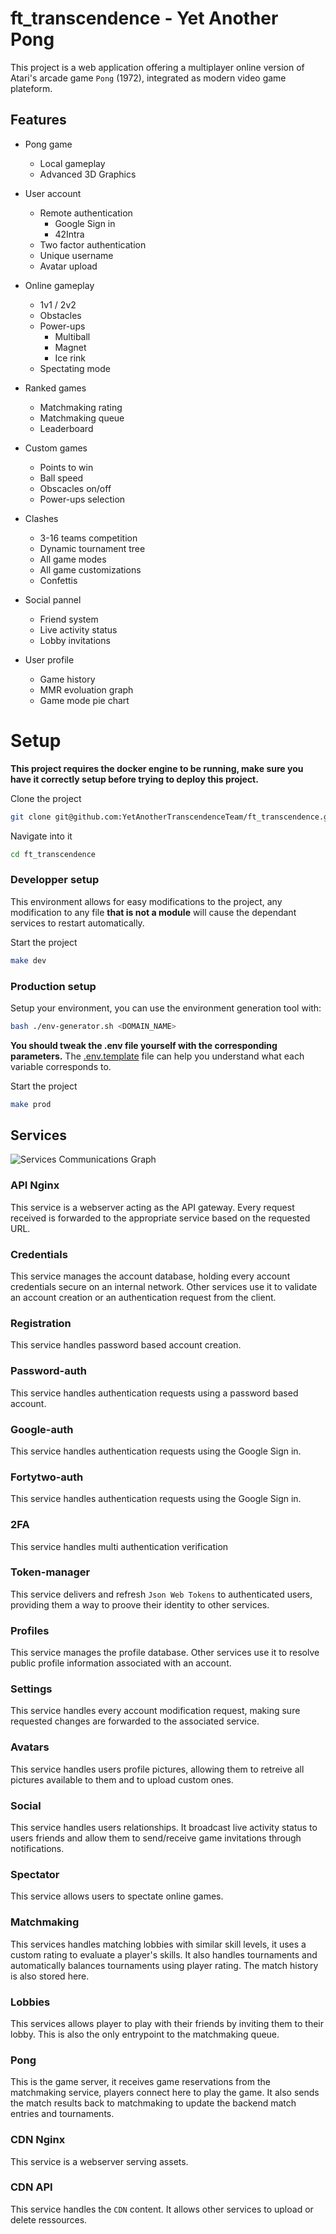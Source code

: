 # ft_transcendence - Yet Another Pong
This project is a web application offering a multiplayer online version of Atari's arcade game `Pong` (1972), integrated as modern video game plateform.

## Features

- Pong game
	- Local gameplay
	- Advanced 3D Graphics

- User account
	-	Remote authentication
		- Google Sign in
		- 42Intra
	- Two factor authentication
	- Unique username
	- Avatar upload

- Online gameplay
	- 1v1 / 2v2
	- Obstacles
	- Power-ups
		- Multiball
		- Magnet
		- Ice rink
	- Spectating mode

- Ranked games
	- Matchmaking rating
	- Matchmaking queue
	- Leaderboard

- Custom games
	- Points to win
	- Ball speed
	- Obscacles on/off
	- Power-ups selection

- Clashes
	- 3-16 teams competition
	- Dynamic tournament tree
	- All game modes
	- All game customizations
	- Confettis

- Social pannel
	- Friend system
	- Live activity status
	- Lobby invitations

- User profile
	- Game history
	- MMR evoluation graph
	- Game mode pie chart

# Setup

**This project requires the docker engine to be running, make sure you have it correctly setup before trying to deploy this project.**

Clone the project

```sh
git clone git@github.com:YetAnotherTranscendenceTeam/ft_transcendence.git
```

Navigate into it
```sh
cd ft_transcendence
```

### Developper setup

This environment allows for easy modifications to the project, any modification to any file **that is not a module** will cause the dependant services to restart automatically.



Start the project

```sh
make dev
```

### Production setup

Setup your environment, you can use the environment generation tool with:

```sh
bash ./env-generator.sh <DOMAIN_NAME>
```

<!--
TODO: IMPROVE THIS!!!
-->
**You should tweak the .env file yourself with the corresponding parameters.** The [.env.template](./.env.template) file can help you understand what each variable corresponds to.

Start the project
```sh
make prod
```


## Services

![Services Communications Graph](./documentation/services-communications.png "Services Communications Graph")

### API Nginx

This service is a webserver acting as the API gateway. Every request received is forwarded to the appropriate service based on the requested URL.

### Credentials

This service manages the account database, holding every account credentials secure on an internal network. Other services use it to validate an account creation or an authentication request from the client.

### Registration

This service handles password based account creation.

### Password-auth

This service handles authentication requests using a password based account.

### Google-auth

This service handles authentication requests using the Google Sign in.

### Fortytwo-auth

This service handles authentication requests using the Google Sign in.

### 2FA

This service handles multi authentication verification

### Token-manager

This service delivers and refresh `Json Web Tokens` to authenticated users, providing them a way to proove their identity to other services.

### Profiles

This service manages the profile database. Other services use it to resolve public profile information associated with an account.

### Settings

This service handles every account modification request, making sure requested changes are forwarded to the associated service.

### Avatars

This service handles users profile pictures, allowing them to retreive all pictures available to them and to upload custom ones.

### Social

This service handles users relationships. It broadcast live activity status to users friends and allow them to send/receive game invitations through notifications.

### Spectator

This service allows users to spectate online games.

### Matchmaking

This services handles matching lobbies with similar skill levels, it uses a custom rating to evaluate a player's skills. It also handles tournaments and automatically balances tournaments using player rating. The match history is also stored here. 

### Lobbies

This services allows player to play with their friends by inviting them to their lobby.
This is also the only entrypoint to the matchmaking queue.

### Pong

This is the game server, it receives game reservations from the matchmaking service, players connect here to play the game. It also sends the match results back to matchmaking to update the backend match entries and tournaments.

### CDN Nginx

This service is a webserver serving assets.

### CDN API

This service handles the `CDN` content. It allows other services to upload or delete ressources.
